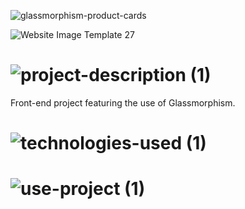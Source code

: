 
![glassmorphism-product-cards](https://user-images.githubusercontent.com/95453430/155045804-21f0cd62-8d03-4cbd-b6db-7ca1f316548b.svg)

![Website Image Template 27](https://user-images.githubusercontent.com/95453430/155046075-bebb242b-99a1-4ea7-8592-b7f467442a12.svg)

# ![project-description (1)](https://user-images.githubusercontent.com/95453430/155046159-ea2db80f-c86e-48d6-a795-27a96eead925.svg)

Front-end project featuring the use of Glassmorphism.

# ![technologies-used (1)](https://user-images.githubusercontent.com/95453430/155046387-93e8b2f3-d7dd-4797-bd93-b26c2c63e1eb.svg)

# ![use-project (1)](https://user-images.githubusercontent.com/95453430/155046492-760c134f-e32c-436c-a7a8-4ca134a878b9.svg)

